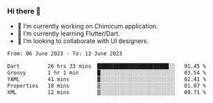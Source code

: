 ### Hi there 👋

<!--
**devcat37/devcat37** is a ✨ _special_ ✨ repository because its `README.md` (this file) appears on your GitHub profile.-->


- 🔭 I’m currently working on Chimicum application.
- 🌱 I’m currently learning Flutter/Dart.
- 👯 I’m looking to collaborate with UI designers.
<!-- - 🤔 I’m looking for help with ... -->

<!--START_SECTION:waka-->

```txt
From: 06 June 2023 - To: 13 June 2023

Dart         26 hrs 33 mins  ███████████████████████░░   91.45 %
Groovy       1 hr 1 min      █░░░░░░░░░░░░░░░░░░░░░░░░   03.54 %
YAML         41 mins         ▓░░░░░░░░░░░░░░░░░░░░░░░░   02.41 %
Properties   18 mins         ▒░░░░░░░░░░░░░░░░░░░░░░░░   01.07 %
XML          12 mins         ▒░░░░░░░░░░░░░░░░░░░░░░░░   00.71 %
```

<!--END_SECTION:waka-->
